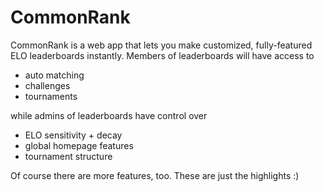 # CommonRank

CommonRank is a web app that lets you make customized, fully-featured
ELO leaderboards instantly. Members of leaderboards will have access to

+ auto matching
+ challenges
+ tournaments

while admins of leaderboards have control over

+ ELO sensitivity + decay
+ global homepage features
+ tournament structure

Of course there are more features, too. These are just the highlights :)
